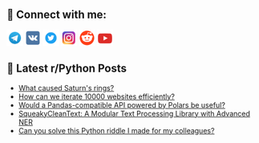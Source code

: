 ## 🔎 Connect with me:
[<img src="https://github.com/bullbesh/bullbesh/blob/main/images/Telegram.png" width="32" height="32" />](https://t.me/bullbesh)
[<img src="https://github.com/bullbesh/bullbesh/blob/main/images/VK.png" width="32" height="32" />](https://vk.com/bullbesh)
[<img src="https://github.com/bullbesh/bullbesh/blob/main/images/Twitter.png" width="32" height="32" />](https://twitter.com/bullbesh1)
[<img src="https://github.com/bullbesh/bullbesh/blob/main/images/Instagram.png" width="32" height="32" />](https://www.instagram.com/bullbesh)
[<img src="https://github.com/bullbesh/bullbesh/blob/main/images/Reddit.png" width="32" height="32" />](https://www.reddit.com/user/bullbesh)
[<img src="https://github.com/bullbesh/bullbesh/blob/main/images/YouTube.png" width="32" height="32" />](https://www.youtube.com/channel/UCtfjRs6uzgq5mfm8S06WTcg)

## 📕 Latest r/Python Posts
<!-- BLOG-POST-LIST:START -->
- [What caused Saturn&#39;s rings?](https://www.reddit.com/r/Python/comments/1grgnhr/what_caused_saturns_rings/)
- [How can we iterate 10000 websites efficiently?](https://www.reddit.com/r/Python/comments/1gremg1/how_can_we_iterate_10000_websites_efficiently/)
- [Would a Pandas-compatible API powered by Polars be useful?](https://www.reddit.com/r/Python/comments/1grdh7n/would_a_pandascompatible_api_powered_by_polars_be/)
- [SqueakyCleanText: A Modular Text Processing Library with Advanced NER](https://www.reddit.com/r/Python/comments/1grc5bi/squeakycleantext_a_modular_text_processing/)
- [Can you solve this Python riddle I made for my colleagues?](https://www.reddit.com/r/Python/comments/1grbkg3/can_you_solve_this_python_riddle_i_made_for_my/)
<!-- BLOG-POST-LIST:END -->
